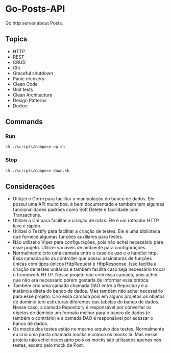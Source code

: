 # Go-Posts-API

Go http server about Posts.

## Topics

- HTTP
- REST
- CRUD
- Chi
- Graceful shutdown
- Panic recovery
- Clean Code
- Unit tests
- Clean Architecture
- Design Patterns
- Docker

## Commands

### Run

```bash
sh ./scripts/compose-up.sh
```

### Stop

```bash
sh ./scripts/compose-down.sh
```

## Considerações

- Utilizei o Gorm para facilitar a manipulação do banco de dados. Ele possui uma API muito boa, é bem documentado e também tem algumas funcionalidades padrões como Soft Delete e facilidade com Transactions.
- Utilizei o Chi para facilitar a criação de rotas. Ele é um roteador HTTP leve e rápido.
- Utilizei o Testify para facilitar a criação de testes. Ele é uma biblioteca que fornece algumas funções auxiliares para testes.
- Não utilizei o Viper para configurações, pois não achei necessário para esse projeto. Utilizei variáveis de ambiente para configurações.
- Normalmente crio uma camada entre o caso de uso e o handler http. Essa camada são as controller que possui assinaturas de funções únicas com tipos únicos HttpRequest e HttpResponse. Isso facilita a criação de testes unitários e também facilita caso seja necessário trocar o framework HTTP. Nesse projeto não criei essa camada, pois achei que não era necessário porém gostaria de informar essa prática.
- Também crio uma camada chamada DAO entre a Repository e a instância direta do banco de dados. Mas também não achei necessário para esse projeto. Crio essa camada pois em alguns projetos os objetos de domínio tem estruturas diferentes das tabelas do banco de dados. Nesse caso, a camada Repository é responsável por converter os objetos de domínio um formato melhor para o banco de dados (e também o contrário) e a camada DAO é responsável por acessar o banco de dados.
- Os mocks dos testes estão no mesmo arquivo dos testes. Normalmente eu crio uma pasta chamada mocks e coloco os mocks lá. Mas nesse projeto não achei necessário pois os mocks são utilizados apenas nos testes, exceto pelo mock de Post.
